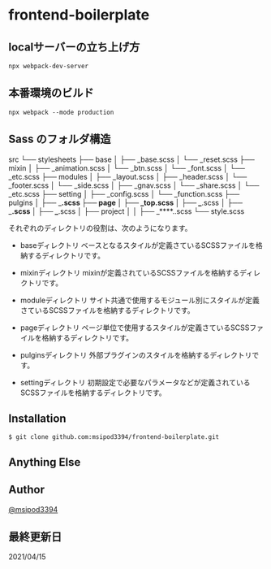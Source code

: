 # frontend-boilerplate

## localサーバーの立ち上げ方
```
npx webpack-dev-server
```

## 本番環境のビルド
```
npx webpack --mode production
```

## Sass のフォルダ構造

src
└── stylesheets
    ├── base
    │   ├── _base.scss
    │   └── _reset.scss
    ├── mixin
    │   ├── _animation.scss
    │   └── _btn.scss
    │   └── _font.scss
    │   └── _etc.scss
    ├── modules
    │   ├── _layout.scss
    │   ├── _header.scss
    │   └── _footer.scss
    │   └── _side.scss
    │   ├── _gnav.scss
    │   └── _share.scss
    │   └── _etc.scss
    ├── setting
    │   ├── _config.scss
    │   └── _function.scss
    ├── pulgins
    │   ├── _****.scss
    ├── page
    │   ├── _top.scss
    │   ├── _****.scss
    │   ├── _****.scss
    │   ├── _****.scss
    │   ├── project
    │   │   ├── _****..scss
    └── style.scss


それぞれのディレクトリの役割は、次のようになります。

* baseディレクトリ
ベースとなるスタイルが定義さているSCSSファイルを格納するディレクトリです。

* mixinディレクトリ
mixinが定義されているSCSSファイルを格納するディレクトリです。

* moduleディレクトリ
サイト共通で使用するモジュール別にスタイルが定義さているSCSSファイルを格納するディレクトリです。

* pageディレクトリ
ページ単位で使用するスタイルが定義さているSCSSファイルを格納するディレクトリです。

* pulginsディレクトリ
外部プラグインのスタイルを格納するディレクトリです。

* settingディレクトリ
初期設定で必要なパラメータなどが定義されているSCSSファイルを格納するディレクトリです。



## Installation
```
$ git clone github.com:msipod3394/frontend-boilerplate.git
```

## Anything Else


## Author

[@msipod3394](https://github.com/msipod3394)

## 最終更新日
2021/04/15